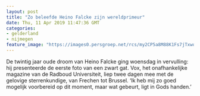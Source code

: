 ```yaml
---
layout: post
title: "Zo beleefde Heino Falcke zijn wereldprimeur"
date: Thu, 11 Apr 2019 11:47:36 GMT
categories: 
- gelderland 
- nijmegen 
feature_image: "https://images0.persgroep.net/rcs/my2CP5a8M88K1Fs7jTxwqjR_jx8/diocontent/145295694/_fitwidth/400/?appId=21791a8992982cd8da851550a453bd7f&quality=0.7"
---
```


De twintig jaar oude droom van Heino Falcke ging woensdag in vervulling: hij presenteerde de eerste foto van een zwart gat. Vox, het onafhankelijke magazine van de Radboud Universiteit, liep twee dagen mee met de gelovige sterrenkundige, van Frechen tot Brussel. ‘Ik heb mij zo goed mogelijk voorbereid op dit moment, maar wat gebeurt, ligt in Gods handen.’
